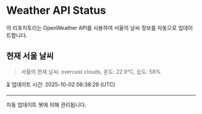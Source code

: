 
# Weather API Status

이 리포지토리는 OpenWeather API를 사용하여 서울의 날씨 정보를 자동으로 업데이트합니다.

## 현재 서울 날씨
> 서울의 현재 날씨: overcast clouds, 온도: 22.9°C, 습도: 58%

⏳ 업데이트 시간: 2025-10-02 08:38:29 (UTC)

---
자동 업데이트 봇에 의해 관리됩니다.
